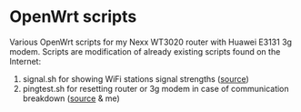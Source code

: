 # OpenWrt scripts
Various OpenWrt scripts for my Nexx WT3020 router with Huawei E3131 3g modem.
Scripts are modification of already existing scripts found on the Internet:
1. signal.sh for showing WiFi stations signal strengths ([source](https://forum.archive.openwrt.org/viewtopic.php?id=27581))
2. pingtest.sh for resetting router or 3g modem in case of communication breakdown ([source](duckduckgo.com) & me)
